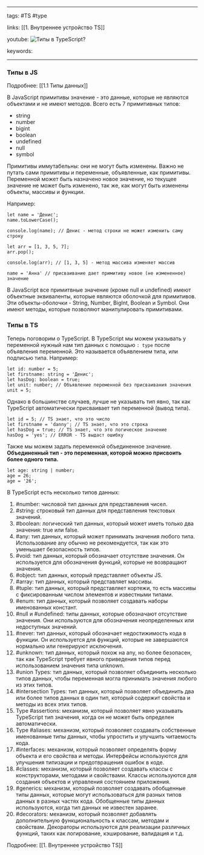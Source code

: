 ____

tags: #TS #type

links: [[1. Внутреннее устройство TS]] 

youtube: 
![Типы в TypeScript?](https://youtu.be/TOn-1RrowKE?t=391)

keywords:

_____

### Типы в JS
Подробнее: [[1.1 Типы данных]]

В JavaScript примитивы значение - это данные, которые не являются объектами и не имеют методов. Всего есть 7 примитивных типов:
-   string
-   number
-   bigint
-   boolean
-   undefined
-   null
-   symbol

Примитивы иммутабельны: они не могут быть изменены. Важно не путать сами примитивы и переменные, объявленные, как примитивы. Переменной может быть назначено новое значение, но текущее значение не может быть изменено, так же, как могут быть изменены объекты, массивы и функции.

Например:

```
let name = 'Денис';
name.toLowerCase();

console.log(name); // Денис - метод строки не может изменить саму строку

let arr = [1, 3, 5, 7];
arr.pop();

console.log(arr); // [1, 3, 5] - метод массива изменяет массив

name = 'Анна' // присваивание дает примитиву новое (не измененное) значение
```

В JavaScript все примитвные значение (кроме null и undefined) имеют объектные эквиваленты, которые являются оболочкой для примитивов. Эти объекты-оболочки - String, Number, BigInt, Boolean и Symbol. Они имеют методы, которые позволяют манипулировать примитивами.

### Типы в TS

Теперь поговорим о TypeScript. В TypeScript мы можем указывать у переменной нужный нам тип данных с помощью `: type` после объявления переменной. 
Это называется объявлением типа, или подписью типа. Например:

```
let id: number = 5;
let firstname: string = 'Денис';
let hasDog: boolean = true;
let unit: number; // Объявление переменной без присваивания значения
unit = 5;
```

Однако в большинстве случаев, лучше не указывать тип явно, так как TypeScript автоматически присваивает тип переменной (вывод типа).

```
let id = 5; // TS знает, что это число
let firstname = 'danny'; // TS знает, что это строка
let hasDog = true; // TS знает, что это логическое значение
hasDog = 'yes'; // ERROR - TS выдаст ошибку
```

Также мы можем задать переменной объединенное значение. 
**Объединенный тип - это переменная, которой можно присвоить более одного типа.**

```
let age: string | number;
age = 26;
age = '26';
```

В TypeScript есть несколько типов данных:

1.  #number: числовой тип данных для представления чисел.
2.  #string: строковый тип данных для представления текстовых значений.
3.  #boolean: логический тип данных, который может иметь только два значения: true или false.
4.  #any: тип данных, который может принимать значения любого типа. Использование any обычно не рекомендуется, так как это уменьшает безопасность типов.
5.  #void: тип данных, который обозначает отсутствие значения. Он используется для обозначения функций, которые не возвращают значения.
6.  #object: тип данных, который представляет объекты JS.
7.  #array: тип данных, который представляет массивы.
8.  #tuple: тип данных, который представляет кортежи, то есть массивы с фиксированным числом элементов и известными типами.
9.  #enum: тип данных, который позволяет создавать наборы именованных констант.
10.  #null и #undefined: типы данных, которые обозначают отсутствие значения. Они используются для обозначения неопределенных или недоступных значений.
11.  #never: тип данных, который обозначает недостижимость кода в функции. Он используется для функций, которые не завершаются нормально или генерируют исключения.
12.  #unknown: тип данных, который похож на any, но более безопасен, так как TypeScript требует явного приведения типов перед использованием значения типа unknown.
13.  #union Types: тип данных, который позволяет объединить несколько типов данных, чтобы переменная могла принимать значения любого из этих типов.
14.  #intersection Types: тип данных, который позволяет объединить два или более типов данных в один тип, который содержит свойства и методы из всех этих типов.
15.  Type #assertions: механизм, который позволяет явно указывать TypeScript тип значения, когда он не может быть определен автоматически.
16.  Type #aliases: механизм, который позволяет создавать собственные именованные типы данных, чтобы упростить и улучшить читаемость кода.
17.  #interfaces: механизм, который позволяет определять форму объекта и его свойства и методы. Интерфейсы используются для улучшения типизации и предотвращения ошибок в коде.
18.  #classes: механизм, который позволяет создавать классы с конструкторами, методами и свойствами. Классы используются для создания объектов и управления состоянием приложения.
19.  #generics: механизм, который позволяет создавать обобщенные типы данных, которые могут использоваться для разных типов данных в разных частях кода. Обобщенные типы данных используются, когда тип данных не известен заранее.
20.  #decorators: механизм, который позволяет добавлять дополнительную функциональность к классам, методам и свойствам. Декораторы используются для реализации различных функций, таких как логирование, кэширование, валидация и т.д.

Подробнее: [[1. Внутреннее устройство TS]]